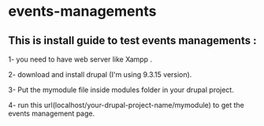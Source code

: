 # events-managements
## This is install guide to test events managements :

1- you need to have web server like Xampp .

2- download and install drupal (I'm using 9.3.15 version).

3- Put the mymodule file inside modules folder in your drupal project.

4- run this url(localhost/your-drupal-project-name/mymodule) to get the events management page.
